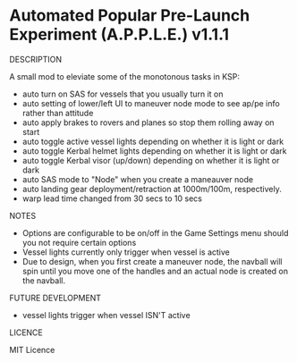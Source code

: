 # Automated Popular Pre-Launch Experiment (A.P.P.L.E.) v1.1.1

DESCRIPTION

A small mod to eleviate some of the monotonous tasks in KSP:

- auto turn on SAS for vessels that you usually turn it on
- auto setting of lower/left UI to maneuver node mode to see ap/pe info rather than attitude
- auto apply brakes to rovers and planes so stop them rolling away on start
- auto toggle active vessel lights depending on whether it is light or dark
- auto toggle Kerbal helmet lights depending on whether it is light or dark
- auto toggle Kerbal visor (up/down) depending on whether it is light or dark
- auto SAS mode to "Node" when you create a maneauver node
- auto landing gear deployment/retraction at 1000m/100m, respectively.
- warp lead time changed from 30 secs to 10 secs


NOTES

- Options are configurable to be on/off in the Game Settings menu should you not require certain options
- Vessel lights currently only trigger when vessel is active
- Due to design, when you first create a maneuver node, the navball will spin until you move one of
  the handles and an actual node is created on the navball.


FUTURE DEVELOPMENT

- vessel lights trigger when vessel ISN'T active


LICENCE

MIT Licence
